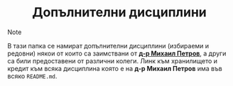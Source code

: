 <h1 align="center">Допълнителни дисциплини</h1>

> [!NOTE]
> В тази папка се намират допълнителни дисциплини (избираеми и редовни) някои от които са заимствани от [**д-р Михаил Петров**](https://github.com/mihail-petrov-courses-pu-fmi), а други са били предоставени от различни колеги. Линк към хранилището и кредит към всяка дисциплина която е на **д-р Михаил Петров** има във всяко ``README.md``.
